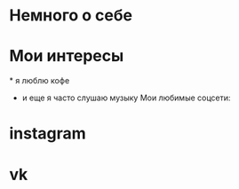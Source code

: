 
# Немного о себе

Мои интересы
====================

\* я люблю кофе

* и еще я часто слушаю музыку
Мои любимые соцсети:
# instagram
# vk


